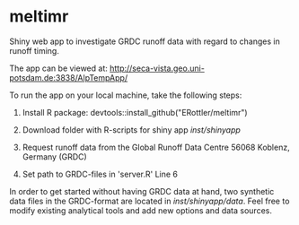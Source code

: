 # meltimr

Shiny web app to investigate GRDC runoff data with regard to changes in runoff timing.

The app can be viewed at: http://seca-vista.geo.uni-potsdam.de:3838/AlpTempApp/


To run the app on your local machine, take the following steps:

1) Install R package: devtools::install_github("ERottler/meltimr")

2) Download folder with R-scripts for shiny app *inst/shinyapp*

3) Request runoff data from the Global Runoff Data Centre 56068 Koblenz, Germany (GRDC)

4) Set path to GRDC-files in 'server.R' Line 6

In order to get started without having GRDC data at hand, two synthetic data files in the GRDC-format are located in *inst/shinyapp/data*. Feel free to modify existing analytical tools and add new options and data sources.

